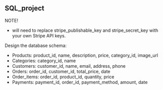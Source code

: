 ## SQL_project

NOTE!
- will need to replace stripe_publishable_key and stripe_secret_key with your own Stripe API keys.


Design the database schema:
- Products: product_id, name, description, price, category_id, image_url
- Categories: category_id, name
- Customers: customer_id, name, email, address, phone
- Orders: order_id, customer_id, total_price, date
- Order_items: order_id, product_id, quantity, price
- Payments: payment_id, order_id, payment_method, amount, date
